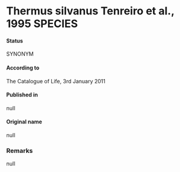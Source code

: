# Thermus silvanus Tenreiro et al., 1995 SPECIES

#### Status
SYNONYM

#### According to
The Catalogue of Life, 3rd January 2011

#### Published in
null

#### Original name
null

### Remarks
null